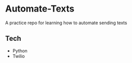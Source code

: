 # Automate-Texts

A practice repo for learning how to automate sending texts

## Tech 
* Python 
* Twilio